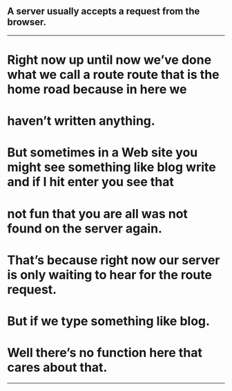 ## A server usually accepts a request from the browser.

---

# Right now up until now we’ve done what we call a route route that is the home road because in here we

# haven’t written anything.

# But sometimes in a Web site you might see something like blog write and if I hit enter you see that

# not fun that you are all was not found on the server again.

# That’s because right now our server is only waiting to hear for the route request.

# But if we type something like blog.

# Well there’s no function here that cares about that.

---
